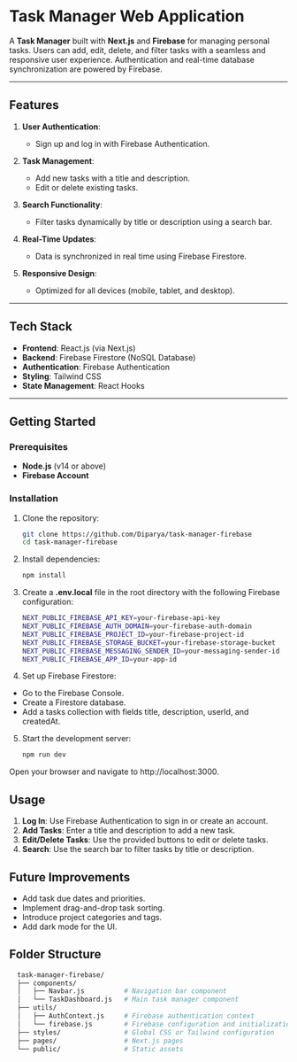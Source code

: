 # Task Manager Web Application

A **Task Manager** built with **Next.js** and **Firebase** for managing personal tasks. Users can add, edit, delete, and filter tasks with a seamless and responsive user experience. Authentication and real-time database synchronization are powered by Firebase.

---

## Features

1. **User Authentication**:
   - Sign up and log in with Firebase Authentication.

2. **Task Management**:
   - Add new tasks with a title and description.
   - Edit or delete existing tasks.

3. **Search Functionality**:
   - Filter tasks dynamically by title or description using a search bar.

4. **Real-Time Updates**:
   - Data is synchronized in real time using Firebase Firestore.

5. **Responsive Design**:
   - Optimized for all devices (mobile, tablet, and desktop).

---

## Tech Stack

- **Frontend**: React.js (via Next.js)
- **Backend**: Firebase Firestore (NoSQL Database)
- **Authentication**: Firebase Authentication
- **Styling**: Tailwind CSS
- **State Management**: React Hooks

---

## Getting Started

### Prerequisites

- **Node.js** (v14 or above)
- **Firebase Account**

### Installation

1. Clone the repository:
   ```bash
   git clone https://github.com/Diparya/task-manager-firebase
   cd task-manager-firebase
2. Install dependencies:
    ```bash
    npm install
3. Create a **.env.local** file in the root directory with the    following Firebase configuration:
    ```bash
    NEXT_PUBLIC_FIREBASE_API_KEY=your-firebase-api-key
    NEXT_PUBLIC_FIREBASE_AUTH_DOMAIN=your-firebase-auth-domain
    NEXT_PUBLIC_FIREBASE_PROJECT_ID=your-firebase-project-id
   NEXT_PUBLIC_FIREBASE_STORAGE_BUCKET=your-firebase-storage-bucket
   NEXT_PUBLIC_FIREBASE_MESSAGING_SENDER_ID=your-messaging-sender-id
   NEXT_PUBLIC_FIREBASE_APP_ID=your-app-id
4. Set up Firebase Firestore:
- Go to the Firebase Console.
- Create a Firestore database.
- Add a tasks collection with fields title, description, userId, and createdAt.
5. Start the development server:
    ```bash
    npm run dev
Open your browser and navigate to http://localhost:3000.

## Usage
1. **Log In**: Use Firebase Authentication to sign in or create an account.
2. **Add Tasks**: Enter a title and description to add a new task.
3. **Edit/Delete Tasks**: Use the provided buttons to edit or delete tasks.
4. **Search**: Use the search bar to filter tasks by title or description.

## Future Improvements
- Add task due dates and priorities.
- Implement drag-and-drop task sorting.
- Introduce project categories and tags.
- Add dark mode for the UI.

## Folder Structure
  ```bash
    task-manager-firebase/
    ├── components/
    │   ├── Navbar.js          # Navigation bar component
    │   └── TaskDashboard.js   # Main task manager component
    ├── utils/
    │   ├── AuthContext.js     # Firebase authentication context
    │   └── firebase.js        # Firebase configuration and initialization
    ├── styles/                # Global CSS or Tailwind configuration
    ├── pages/                 # Next.js pages
    └── public/                # Static assets


